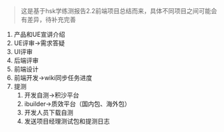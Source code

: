 > 这是基于hsk学练测报告2.2前端项目总结而来，具体不同项目之间可能会有差异，待补充完善

1. 产品和UE宣讲介绍
2. UE评审->需求答疑
3. UI评审
4. 后端评审
5. 前端设计
6. 前端开发->wiki同步任务进度
7. 提测
   1. 开发自测->积沙平台
   2. ibuilder->质效平台（国内包、海外包）
   3. 开发人员下载自测
   4. 发送项目经理测试包和提测日志